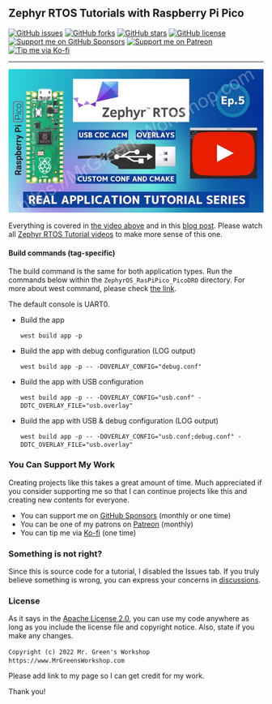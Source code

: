 ## Zephyr RTOS Tutorials with Raspberry Pi Pico

[<img src="https://img.shields.io/github/issues/MrGreensWorkshop/ZephyrOS_RasPiPico_PicoDRO" alt="GitHub issues" data-no-image-viewer>](https://github.com/MrGreensWorkshop/ZephyrOS_RasPiPico_PicoDRO/issues)
[<img src="https://img.shields.io/github/forks/MrGreensWorkshop/ZephyrOS_RasPiPico_PicoDRO" alt="GitHub forks" data-no-image-viewer>](https://github.com/MrGreensWorkshop/ZephyrOS_RasPiPico_PicoDRO/blob/main/README.md#readme)
[<img src="https://img.shields.io/github/stars/MrGreensWorkshop/ZephyrOS_RasPiPico_PicoDRO" alt="GitHub stars" data-no-image-viewer>](https://github.com/MrGreensWorkshop/ZephyrOS_RasPiPico_PicoDRO/blob/main/README.md#readme)
[<img src="https://img.shields.io/github/license/MrGreensWorkshop/ZephyrOS_RasPiPico_PicoDRO" alt="GitHub license" data-no-image-viewer>](https://github.com/MrGreensWorkshop/ZephyrOS_RasPiPico_PicoDRO/blob/main/LICENSE.txt)
[<img src="https://shields.io/badge/Github%20Sponsors-Support%20me-blue?logo=GitHub+Sponsors" alt="Support me on GitHub Sponsors" data-no-image-viewer>](https://github.com/sponsors/MrGreensWorkshop "Support me on GitHub Sponsors")
[<img src="https://shields.io/badge/Patreon-Support%20me-blue?logo=Patreon" alt="Support me on Patreon" data-no-image-viewer>](https://patreon.com/MrGreensWorkshop "Support me on Patreon")
[<img src="https://shields.io/badge/Ko--fi-Tip%20me-blue?logo=kofi" alt="Tip me via Ko-fi" data-no-image-viewer>](https://ko-fi.com/MrGreensWorkshop "Tip me via Ko-fi")

---

<div align="center">
  <a href="https://youtu.be/t3nBOYfJrb8"><img src="docs/video_pic.jpg" max-height="250" alt="Zephyr RTOS Tutorials with Raspberry Pi Pico"></a>
</div>

Everything is covered in [the video above](https://youtu.be/t3nBOYfJrb8) and in this [blog post](https://www.mrgreensworkshop.com/posts/2023-03-24-raspberry-pi-pico-zephyr-rtos-picodro). Please watch all [Zephyr RTOS Tutorial videos](https://www.youtube.com/playlist?list=PLAymxPbYHgl-FZSggEx_lRJoPU2h4tT36) to make more sense of this one.

#### Build commands (tag-specific)

  The build command is the same for both application types. Run the commands below within the `ZephyrOS_RasPiPico_PicoDRO` directory. For more about west command, please check [the link](https://docs.zephyrproject.org/latest/develop/west/build-flash-debug.html).

  The default console is UART0.

  - Build the app

    ```shell
    west build app -p
    ```

  - Build the app with debug configuration (LOG output)

    ```shell
    west build app -p -- -DOVERLAY_CONFIG="debug.conf"
    ```

  - Build the app with USB configuration

    ```shell
    west build app -p -- -DOVERLAY_CONFIG="usb.conf" -DDTC_OVERLAY_FILE="usb.overlay"
    ```

  - Build the app with USB & debug configuration (LOG output)

    ```shell
    west build app -p -- -DOVERLAY_CONFIG="usb.conf;debug.conf" -DDTC_OVERLAY_FILE="usb.overlay"
    ```

### You Can Support My Work

Creating projects like this takes a great amount of time. Much appreciated if you consider supporting me so that I can continue projects like this and creating new contents for everyone.

- You can support me on [GitHub Sponsors](https://github.com/sponsors/MrGreensWorkshop "Support me on GitHub Sponsors") (monthly or one time)
- You can be one of my patrons on [Patreon](https://patreon.com/MrGreensWorkshop "Be my Patron") (monthly)
- You can tip me via [Ko-fi](https://ko-fi.com/MrGreensWorkshop "Tip Me via Ko-fi") (one time)

### Something is not right?

Since this is source code for a tutorial, I disabled the Issues tab. If you truly believe something is wrong, you can express your concerns in [discussions](https://github.com/MrGreensWorkshop/ZephyrOS_RasPiPico_PicoDRO/discussions).

### License

As it says in the [Apache License 2.0](https://github.com/MrGreensWorkshop/ZephyrOS_RasPiPico_PicoDRO/blob/main/LICENSE.txt), you can use my code anywhere as long as you include the license file and copyright notice. Also, state if you make any changes.

`Copyright (c) 2022 Mr. Green's Workshop https://www.MrGreensWorkshop.com`

Please add link to my page so I can get credit for my work.

Thank you!
